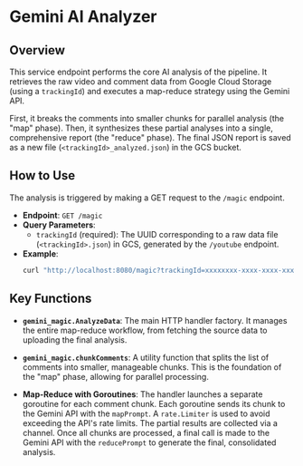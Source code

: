 # Gemini AI Analyzer

## Overview

This service endpoint performs the core AI analysis of the pipeline. It retrieves the raw video and comment data from Google Cloud Storage (using a `trackingId`) and executes a map-reduce strategy using the Gemini API.

First, it breaks the comments into smaller chunks for parallel analysis (the "map" phase). Then, it synthesizes these partial analyses into a single, comprehensive report (the "reduce" phase). The final JSON report is saved as a new file (`<trackingId>_analyzed.json`) in the GCS bucket.

## How to Use

The analysis is triggered by making a GET request to the `/magic` endpoint.

*   **Endpoint**: `GET /magic`
*   **Query Parameters**:
    *   `trackingId` (required): The UUID corresponding to a raw data file (`<trackingId>.json`) in GCS, generated by the `/youtube` endpoint.
*   **Example**:
    ```bash
    curl "http://localhost:8080/magic?trackingId=xxxxxxxx-xxxx-xxxx-xxxx-xxxxxxxxxxxx"
    ```

## Key Functions

*   **`gemini_magic.AnalyzeData`**: The main HTTP handler factory. It manages the entire map-reduce workflow, from fetching the source data to uploading the final analysis.

*   **`gemini_magic.chunkComments`**: A utility function that splits the list of comments into smaller, manageable chunks. This is the foundation of the "map" phase, allowing for parallel processing.

*   **Map-Reduce with Goroutines**: The handler launches a separate goroutine for each comment chunk. Each goroutine sends its chunk to the Gemini API with the `mapPrompt`. A `rate.Limiter` is used to avoid exceeding the API's rate limits. The partial results are collected via a channel. Once all chunks are processed, a final call is made to the Gemini API with the `reducePrompt` to generate the final, consolidated analysis.
